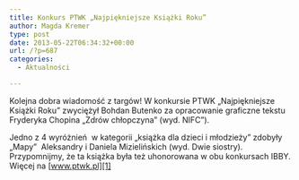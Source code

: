 ```yaml
---
title: Konkurs PTWK „Najpiękniejsze Książki Roku”
author: Magda Kremer
type: post
date: 2013-05-22T06:34:32+00:00
url: /?p=687
categories:
  - Aktualności

---
```

Kolejna dobra wiadomość z targów! W konkursie PTWK &#8222;Najpiękniejsze Książki Roku&#8221; zwyciężył Bohdan Butenko za opracowanie graficzne tekstu Fryderyka Chopina &#8222;Zdrów chłopczyna&#8221; (wyd. NIFC&#8221;).

<!--more-->

Jedno z 4 wyróżnień  w kategorii &#8222;książka dla dzieci i młodzieży&#8221; zdobyły &#8222;Mapy&#8221;  Aleksandry i Daniela Mizielińskich (wyd. Dwie siostry). Przypomnijmy, że ta książka była też uhonorowana w obu konkursach IBBY. Więcej na [www.ptwk.pl][1]

 [1]: http://www.ptwk.pl